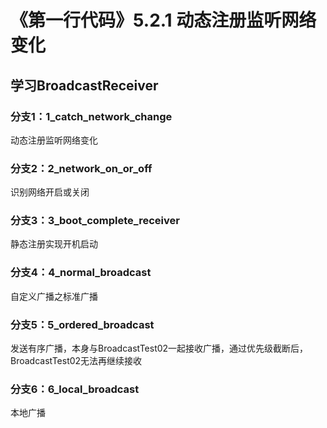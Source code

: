 # 《第一行代码》5.2.1 动态注册监听网络变化

## 学习BroadcastReceiver

### 分支1：1_catch_network_change

动态注册监听网络变化

### 分支2：2_network_on_or_off

识别网络开启或关闭

### 分支3：3_boot_complete_receiver 

静态注册实现开机启动

### 分支4：4_normal_broadcast 

自定义广播之标准广播

### 分支5：5_ordered_broadcast 

发送有序广播，本身与BroadcastTest02一起接收广播，通过优先级截断后，BroadcastTest02无法再继续接收

### 分支6：6_local_broadcast

本地广播

